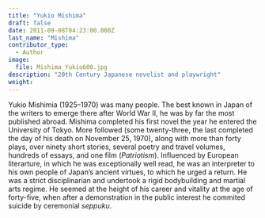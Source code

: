 ```yaml
---
title: "Yukio Mishima"
draft: false
date: 2011-09-08T04:23:00.000Z
last_name: "Mishima"
contributor_type:
  - Author
image:
  file: Mishima_Yukio600.jpg
description: "20th Century Japanese novelist and playwright"
weight:
---
```


Yukio Mishimia (1925–1970) was many people. The best known in Japan of the writers to emerge there after World War II, he was by far the most published abroad. Mishima completed his first novel the year he entered the University of Tokyo. More followed (some twenty-three, the last completed the day of his death on November 25, 1970), along with more than forty plays, over ninety short stories, several poetry and travel volumes, hundreds of essays, and one film (_Patriotism_). Influenced by European literarture, in which he was exceptionally well read, he was an interpreter to his own people of Japan’s ancient virtues, to which he urged a return. He was a strict disciplinarian and undertook a rigid bodybuilding and martial arts regime. He seemed at the height of his career and vitality at the age of forty-five, when after a demonstration in the public interest he commited suicide by ceremonial _seppuku_. 

